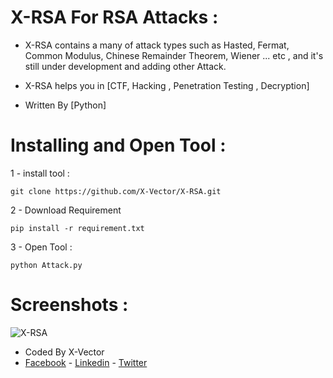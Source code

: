 # X-RSA For RSA Attacks :
- X-RSA contains a many of attack types such as Hasted, Fermat, Common Modulus, Chinese Remainder Theorem, Wiener ... etc , and it's still under development and adding other Attack. 

- X-RSA helps you in [CTF, Hacking , Penetration Testing , Decryption]
- Written By [Python]

# Installing and Open Tool :
1 - install tool : 
```
git clone https://github.com/X-Vector/X-RSA.git
```
2 - Download Requirement
```
pip install -r requirement.txt
```
3 - Open Tool :
```
python Attack.py
```
# Screenshots :

![X-RSA](https://c.top4top.net/p_96007iik1.png "X-RSA in Action")

- Coded By X-Vector
- [Facebook](https://www.facebook.com/X.Vector1) - [Linkedin](https://www.linkedin.com/in/x-vector/) - [Twitter](https://twitter.com/@XVector11)
